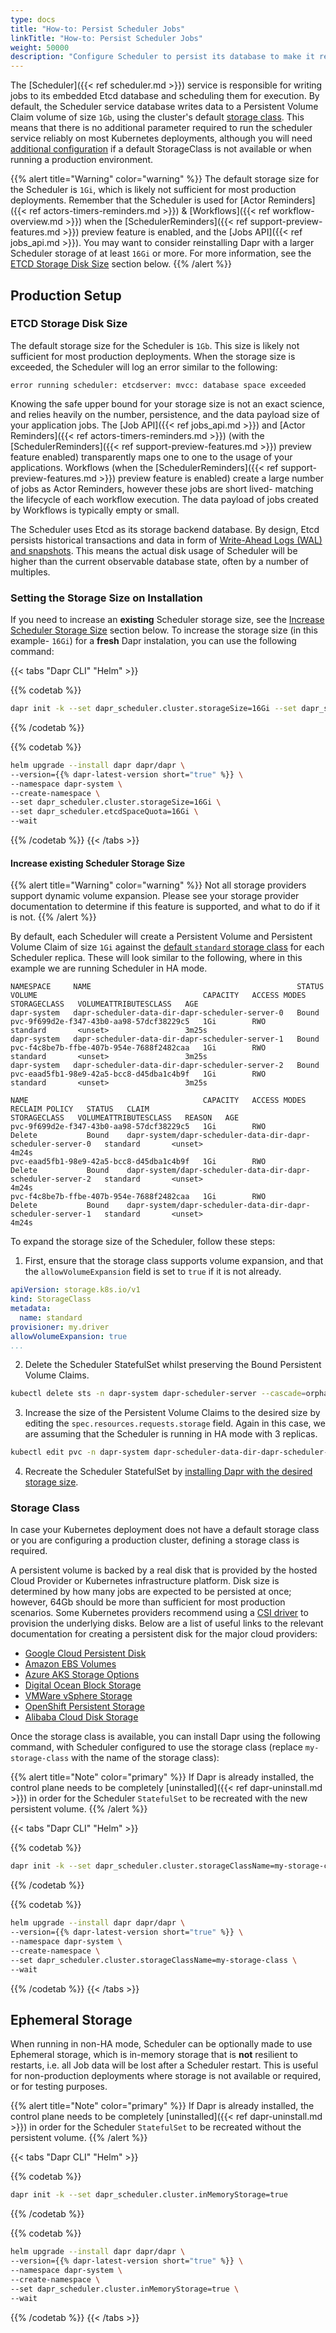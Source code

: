 ```yaml
---
type: docs
title: "How-to: Persist Scheduler Jobs"
linkTitle: "How-to: Persist Scheduler Jobs"
weight: 50000
description: "Configure Scheduler to persist its database to make it resilient to restarts"
---
```


The [Scheduler]({{< ref scheduler.md >}}) service is responsible for writing jobs to its embedded Etcd database and scheduling them for execution.
By default, the Scheduler service database writes data to a Persistent Volume Claim volume of size `1Gb`, using the cluster's default [storage class](https://kubernetes.io/docs/concepts/storage/storage-classes/).
This means that there is no additional parameter required to run the scheduler service reliably on most Kubernetes deployments, although you will need [additional configuration](#storage-class) if a default StorageClass is not available or when running a production environment.

{{% alert title="Warning" color="warning" %}}
The default storage size for the Scheduler is `1Gi`, which is likely not sufficient for most production deployments.
Remember that the Scheduler is used for [Actor Reminders]({{< ref actors-timers-reminders.md >}}) & [Workflows]({{< ref workflow-overview.md >}}) when the [SchedulerReminders]({{< ref support-preview-features.md >}}) preview feature is enabled, and the [Jobs API]({{< ref jobs_api.md >}}).
You may want to consider reinstalling Dapr with a larger Scheduler storage of at least `16Gi` or more.
For more information, see the [ETCD Storage Disk Size](#etcd-storage-disk-size) section below.
{{% /alert %}}

## Production Setup

### ETCD Storage Disk Size

The default storage size for the Scheduler is `1Gb`.
This size is likely not sufficient for most production deployments.
When the storage size is exceeded, the Scheduler will log an error similar to the following:

```
error running scheduler: etcdserver: mvcc: database space exceeded
```

Knowing the safe upper bound for your storage size is not an exact science, and relies heavily on the number, persistence, and the data payload size of your application jobs.
The [Job API]({{< ref jobs_api.md >}}) and [Actor Reminders]({{< ref actors-timers-reminders.md >}}) (with the [SchedulerReminders]({{< ref support-preview-features.md >}}) preview feature enabled) transparently maps one to one to the usage of your applications.
Workflows (when the [SchedulerReminders]({{< ref support-preview-features.md >}}) preview feature is enabled) create a large number of jobs as Actor Reminders, however these jobs are short lived- matching the lifecycle of each workflow execution.
The data payload of jobs created by Workflows is typically empty or small.

The Scheduler uses Etcd as its storage backend database.
By design, Etcd persists historical transactions and data in form of [Write-Ahead Logs (WAL) and snapshots](https://etcd.io/docs/v3.5/learning/persistent-storage-files/).
This means the actual disk usage of Scheduler will be higher than the current observable database state, often by a number of multiples.

### Setting the Storage Size on Installation

If you need to increase an **existing** Scheduler storage size, see the [Increase Scheduler Storage Size](#increase-existing-scheduler-storage-size) section below.
To increase the storage size (in this example- `16Gi`) for a **fresh** Dapr instalation, you can use the following command:

{{< tabs "Dapr CLI" "Helm" >}}
 <!-- Dapr CLI -->
{{% codetab %}}

```bash
dapr init -k --set dapr_scheduler.cluster.storageSize=16Gi --set dapr_scheduler.etcdSpaceQuota=16Gi
```

{{% /codetab %}}

 <!-- Helm -->
{{% codetab %}}

```bash
helm upgrade --install dapr dapr/dapr \
--version={{% dapr-latest-version short="true" %}} \
--namespace dapr-system \
--create-namespace \
--set dapr_scheduler.cluster.storageSize=16Gi \
--set dapr_scheduler.etcdSpaceQuota=16Gi \
--wait
```

{{% /codetab %}}
{{< /tabs >}}

#### Increase existing Scheduler Storage Size

{{% alert title="Warning" color="warning" %}}
Not all storage providers support dynamic volume expansion.
Please see your storage provider documentation to determine if this feature is supported, and what to do if it is not.
{{% /alert %}}

By default, each Scheduler will create a Persistent Volume and Persistent Volume Claim of size `1Gi` against the [default `standard` storage class](#storage-class) for each Scheduler replica.
These will look similar to the following, where in this example we are running Scheduler in HA mode.

```
NAMESPACE     NAME                                              STATUS   VOLUME                                     CAPACITY   ACCESS MODES   STORAGECLASS   VOLUMEATTRIBUTESCLASS   AGE
dapr-system   dapr-scheduler-data-dir-dapr-scheduler-server-0   Bound    pvc-9f699d2e-f347-43b0-aa98-57dcf38229c5   1Gi        RWO            standard       <unset>                 3m25s
dapr-system   dapr-scheduler-data-dir-dapr-scheduler-server-1   Bound    pvc-f4c8be7b-ffbe-407b-954e-7688f2482caa   1Gi        RWO            standard       <unset>                 3m25s
dapr-system   dapr-scheduler-data-dir-dapr-scheduler-server-2   Bound    pvc-eaad5fb1-98e9-42a5-bcc8-d45dba1c4b9f   1Gi        RWO            standard       <unset>                 3m25s
```

```
NAME                                       CAPACITY   ACCESS MODES   RECLAIM POLICY   STATUS   CLAIM                                                         STORAGECLASS   VOLUMEATTRIBUTESCLASS   REASON   AGE
pvc-9f699d2e-f347-43b0-aa98-57dcf38229c5   1Gi        RWO            Delete           Bound    dapr-system/dapr-scheduler-data-dir-dapr-scheduler-server-0   standard       <unset>                          4m24s
pvc-eaad5fb1-98e9-42a5-bcc8-d45dba1c4b9f   1Gi        RWO            Delete           Bound    dapr-system/dapr-scheduler-data-dir-dapr-scheduler-server-2   standard       <unset>                          4m24s
pvc-f4c8be7b-ffbe-407b-954e-7688f2482caa   1Gi        RWO            Delete           Bound    dapr-system/dapr-scheduler-data-dir-dapr-scheduler-server-1   standard       <unset>                          4m24s
```

To expand the storage size of the Scheduler, follow these steps:

1. First, ensure that the storage class supports volume expansion, and that the `allowVolumeExpansion` field is set to `true` if it is not already.

```yaml
apiVersion: storage.k8s.io/v1
kind: StorageClass
metadata:
  name: standard
provisioner: my.driver
allowVolumeExpansion: true
...
```

2. Delete the Scheduler StatefulSet whilst preserving the Bound Persistent Volume Claims.

```bash
kubectl delete sts -n dapr-system dapr-scheduler-server --cascade=orphan
```

3. Increase the size of the Persistent Volume Claims to the desired size by editing the `spec.resources.requests.storage` field.
 Again in this case, we are assuming that the Scheduler is running in HA mode with 3 replicas.

```bash
kubectl edit pvc -n dapr-system dapr-scheduler-data-dir-dapr-scheduler-server-0 dapr-scheduler-data-dir-dapr-scheduler-server-1 dapr-scheduler-data-dir-dapr-scheduler-server-2
```

4. Recreate the Scheduler StatefulSet by [installing Dapr with the desired storage size](#setting-the-storage-size-on-installation).

### Storage Class

In case your Kubernetes deployment does not have a default storage class or you are configuring a production cluster, defining a storage class is required.

A persistent volume is backed by a real disk that is provided by the hosted Cloud Provider or Kubernetes infrastructure platform.
Disk size is determined by how many jobs are expected to be persisted at once; however, 64Gb should be more than sufficient for most production scenarios.
Some Kubernetes providers recommend using a [CSI driver](https://kubernetes.io/docs/concepts/storage/volumes/#csi) to provision the underlying disks.
Below are a list of useful links to the relevant documentation for creating a persistent disk for the major cloud providers:
- [Google Cloud Persistent Disk](https://cloud.google.com/compute/docs/disks)
- [Amazon EBS Volumes](https://aws.amazon.com/blogs/storage/persistent-storage-for-kubernetes/)
- [Azure AKS Storage Options](https://learn.microsoft.com/azure/aks/concepts-storage)
- [Digital Ocean Block Storage](https://www.digitalocean.com/docs/kubernetes/how-to/add-volumes/)
- [VMWare vSphere Storage](https://docs.vmware.com/VMware-vSphere/7.0/vmware-vsphere-with-tanzu/GUID-A19F6480-40DC-4343-A5A9-A5D3BFC0742E.html)
- [OpenShift Persistent Storage](https://docs.openshift.com/container-platform/4.6/storage/persistent_storage/persistent-storage-aws-efs.html)
- [Alibaba Cloud Disk Storage](https://www.alibabacloud.com/help/ack/ack-managed-and-ack-dedicated/user-guide/create-a-pvc)


Once the storage class is available, you can install Dapr using the following command, with Scheduler configured to use the storage class (replace `my-storage-class` with the name of the storage class):

{{% alert title="Note" color="primary" %}}
If Dapr is already installed, the control plane needs to be completely [uninstalled]({{< ref dapr-uninstall.md >}}) in order for the Scheduler `StatefulSet` to be recreated with the new persistent volume.
{{% /alert %}}

{{< tabs "Dapr CLI" "Helm" >}}
 <!-- Dapr CLI -->
{{% codetab %}}

```bash
dapr init -k --set dapr_scheduler.cluster.storageClassName=my-storage-class
```

{{% /codetab %}}

 <!-- Helm -->
{{% codetab %}}

```bash
helm upgrade --install dapr dapr/dapr \
--version={{% dapr-latest-version short="true" %}} \
--namespace dapr-system \
--create-namespace \
--set dapr_scheduler.cluster.storageClassName=my-storage-class \
--wait
```

{{% /codetab %}}
{{< /tabs >}}

## Ephemeral Storage

When running in non-HA mode, Scheduler can be optionally made to use Ephemeral storage, which is in-memory storage that is **not** resilient to restarts, i.e. all Job data will be lost after a Scheduler restart.
This is useful for non-production deployments where storage is not available or required, or for testing purposes.

{{% alert title="Note" color="primary" %}}
If Dapr is already installed, the control plane needs to be completely [uninstalled]({{< ref dapr-uninstall.md >}}) in order for the Scheduler `StatefulSet` to be recreated without the persistent volume.
{{% /alert %}}

{{< tabs "Dapr CLI" "Helm" >}}
 <!-- Dapr CLI -->
{{% codetab %}}

```bash
dapr init -k --set dapr_scheduler.cluster.inMemoryStorage=true
```

{{% /codetab %}}

 <!-- Helm -->
{{% codetab %}}

```bash
helm upgrade --install dapr dapr/dapr \
--version={{% dapr-latest-version short="true" %}} \
--namespace dapr-system \
--create-namespace \
--set dapr_scheduler.cluster.inMemoryStorage=true \
--wait
```

{{% /codetab %}}
{{< /tabs >}}
